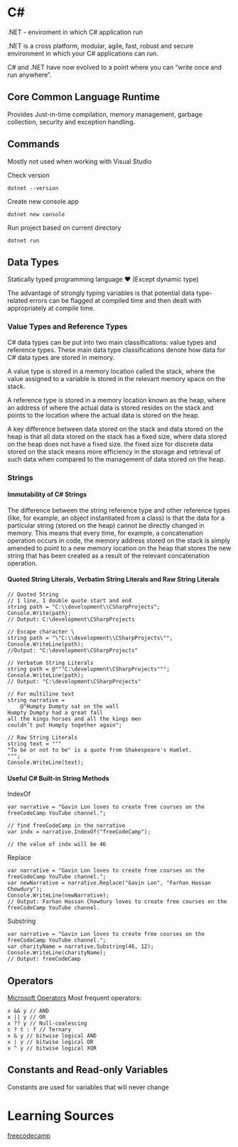 # C#

.NET - enviroment in which C# application run

.NET is a cross platform, modular, agile, fast, robust and secure environment in which your C# applications can run.

C# and .NET have now evolved to a point where you can “write once and run anywhere”.

## Core Common Language Runtime

Provides Just-in-time compilation, memory management, garbage collection, security and exception handling.

## Commands

Mostly not used when working with Visual Studio

Check version

```
dotnet --version
```

Create new console app

```
dotnet new console
```

Run project based on current directory

```
dotnet run
```

## Data Types

Statically typed programming language :heart: (Except dynamic type)

The advantage of strongly typing variables is that potential data type-related errors can be flagged at compiled time and then dealt with appropriately at compile time.

### Value Types and Reference Types

C# data types can be put into two main classifications: value types and reference types. These main data type classifications denote how data for C# data types are stored in memory.

A value type is stored in a memory location called the stack, where the value assigned to a variable is stored in the relevant memory space on the stack.

A reference type is stored in a memory location known as the heap, where an address of where the actual data is stored resides on the stack and points to the location where the actual data is stored on the heap.

A key difference between data stored on the stack and data stored on the heap is that all data stored on the stack has a fixed size, where data stored on the heap does not have a fixed size. the fixed size for discrete data stored on the stack means more efficiency in the storage and retrieval of such data when compared to the management of data stored on the heap.

### Strings

#### Immutability of C# Strings

The difference between the string reference type and other reference types (like, for example, an object instantiated from a class) is that the data for a particular string (stored on the heap) cannot be directly changed in memory. This means that every time, for example, a concatenation operation occurs in code, the memory address stored on the stack is simply amended to point to a new memory location on the heap that stores the new string that has been created as a result of the relevant concatenation operation.

#### Quoted String Literals, Verbatim String Literals and Raw String Literals

```
// Quoted String
// 1 line, 1 double quote start and end
string path = "C:\\development\\CSharpProjects";
Console.Write(path);
// Output: C:\development\CSharpProjects

// Escape character \
string path = "\"C:\\development\\CSharpProjects\"";
Console.WriteLine(path);
//Output: "C:\development\CSharpProjects"

// Verbatum String Literals
string path = @"""C:\development\CSharpProjects""";
Console.WriteLine(path);
// Output: "C:\development\CSharpProjects"

// For multiline text
string narrative =
    @"Humpty Dumpty sat on the wall
Humpty Dumpty had a great fall
all the kings horses and all the kings men
couldn’t put Humpty together again";

// Raw String Literals
string text = """
"To be or not to be" is a quote from Shakespeare's Hamlet.
""";
Console.WriteLine(text);
```

#### Useful C# Built-in String Methods

IndexOf

```
var narrative = "Gavin Lon loves to create free courses on the freeCodeCamp YouTube channel.";

// find freeCodeCamp in the narrative
var indx = narrative.IndexOf("freeCodeCamp");

// the value of indx will be 46
```

Replace

```
var narrative = "Gavin Lon loves to create free courses on the freeCodeCamp YouTube channel.";
var newNarrative = narrative.Replace("Gavin Lon", "Farhan Hassan Chowdury");
Console.WriteLine(newNarrative);
// Output: Farhan Hassan Chowdury loves to create free courses on the freeCodeCamp YouTube channel.
```

Substring

```
var narrative = "Gavin Lon loves to create free courses on the freeCodeCamp YouTube channel.";
var charityName = narrative.Substring(46, 12);
Console.WriteLine(charityName);
// Output: freeCodeCamp
```

## Operators

[Microsoft Operators](https://learn.microsoft.com/en-us/dotnet/csharp/language-reference/operators/)
Most frequent operators:

```
x && y // AND
x || y // OR
x ?? y // Null-coalescing
c ? t : f // Ternary
x & y // bitwise logical AND
x | y // bitwise logical OR
x ^ y // bitwise logical XOR
```

## Constants and Read-only Variables

Constants are used for variables that will never change

# Learning Sources

[freecodecamp](https://www.freecodecamp.org/news/learn-csharp-book/#heading-introduction-to-net)
